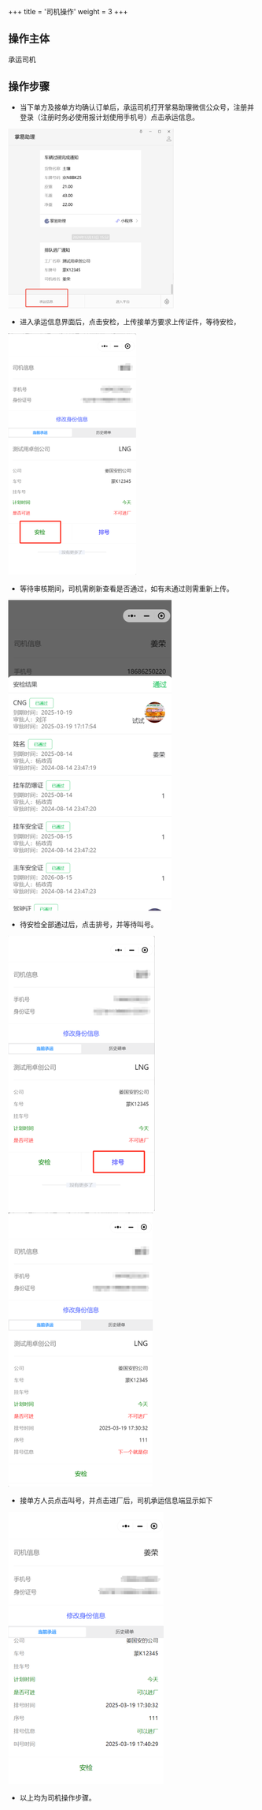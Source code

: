 +++
title = '司机操作'
weight = 3
+++

## 操作主体

承运司机

## 操作步骤

* 当下单方及接单方均确认订单后，承运司机打开掌易助理微信公众号，注册并登录（注册时务必使用报计划使用手机号）点击承运信息。

![](assets/20250320_112450_image.png)

* 进入承运信息界面后，点击安检，上传接单方要求上传证件，等待安检，

![](assets/20250320_112502_image.png)

* 等待审核期间，司机需刷新查看是否通过，如有未通过则需重新上传。

![](assets/20250320_112509_image.png)

* 待安检全部通过后，点击排号，并等待叫号。

![](assets/20250320_112518_image.png)
![](assets/20250320_112526_image.png)

* 接单方人员点击叫号，并点击进厂后，司机承运信息端显示如下

![](assets/20250320_112547_image.png)

+ 以上均为司机操作步骤。

